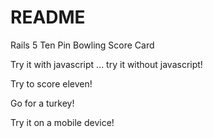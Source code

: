 # README
Rails 5 Ten Pin Bowling Score Card

Try it with javascript ... try it without javascript!

Try to score eleven!

Go for a turkey!

Try it on a mobile device!
